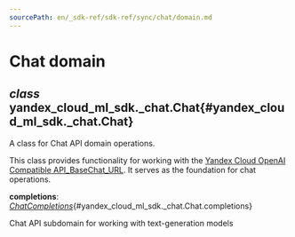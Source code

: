 ```yaml
---
sourcePath: en/_sdk-ref/sdk-ref/sync/chat/domain.md
---
```

# Chat domain

## *class* yandex\_cloud\_ml\_sdk.\_chat.**Chat**{#yandex_cloud_ml_sdk._chat.Chat}

A class for Chat API domain operations.

This class provides functionality for working with the [Yandex Cloud OpenAI Compatible API\_BaseChat\_URL](https://yandex.cloud/docs/ai-studio/concepts/openai-compatibility). It serves as the foundation for chat operations.

**completions**\: *[ChatCompletions](completions.md#yandex_cloud_ml_sdk._chat.completions.function.ChatCompletions)*{#yandex_cloud_ml_sdk._chat.Chat.completions}

Chat API subdomain for working with text-generation models